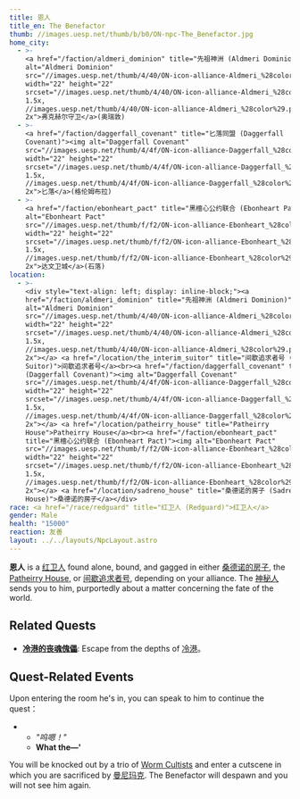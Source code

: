 ```yaml
---
title: 恩人
title_en: The Benefactor
thumb: //images.uesp.net/thumb/b/b0/ON-npc-The_Benefactor.jpg
home_city:
  - >-
    <a href="/faction/aldmeri_dominion" title="先祖神洲 (Aldmeri Dominion)"><img
    alt="Aldmeri Dominion"
    src="//images.uesp.net/thumb/4/40/ON-icon-alliance-Aldmeri_%28color%29.png"
    width="22" height="22"
    srcset="//images.uesp.net/thumb/4/40/ON-icon-alliance-Aldmeri_%28color%29.png/33px-ON-icon-alliance-Aldmeri_%28color%29.png
    1.5x,
    //images.uesp.net/thumb/4/40/ON-icon-alliance-Aldmeri_%28color%29.png/44px-ON-icon-alliance-Aldmeri_%28color%29.png
    2x">弗克赫尔守卫</a>(奥瑞敦)
  - >-
    <a href="/faction/daggerfall_covenant" title="匕落同盟 (Daggerfall
    Covenant)"><img alt="Daggerfall Covenant"
    src="//images.uesp.net/thumb/4/4f/ON-icon-alliance-Daggerfall_%28color%29.png"
    width="22" height="22"
    srcset="//images.uesp.net/thumb/4/4f/ON-icon-alliance-Daggerfall_%28color%29.png/33px-ON-icon-alliance-Daggerfall_%28color%29.png
    1.5x,
    //images.uesp.net/thumb/4/4f/ON-icon-alliance-Daggerfall_%28color%29.png/44px-ON-icon-alliance-Daggerfall_%28color%29.png
    2x">匕落</a>(格伦姆布拉)
  - >-
    <a href="/faction/ebonheart_pact" title="黑檀心公约联合 (Ebonheart Pact)"><img
    alt="Ebonheart Pact"
    src="//images.uesp.net/thumb/f/f2/ON-icon-alliance-Ebonheart_%28color%29.png"
    width="22" height="22"
    srcset="//images.uesp.net/thumb/f/f2/ON-icon-alliance-Ebonheart_%28color%29.png/33px-ON-icon-alliance-Ebonheart_%28color%29.png
    1.5x,
    //images.uesp.net/thumb/f/f2/ON-icon-alliance-Ebonheart_%28color%29.png/44px-ON-icon-alliance-Ebonheart_%28color%29.png
    2x">达文卫城</a>(石落)
location:
  - >-
    <div style="text-align: left; display: inline-block;"><a
    href="/faction/aldmeri_dominion" title="先祖神洲 (Aldmeri Dominion)"><img
    alt="Aldmeri Dominion"
    src="//images.uesp.net/thumb/4/40/ON-icon-alliance-Aldmeri_%28color%29.png"
    width="22" height="22"
    srcset="//images.uesp.net/thumb/4/40/ON-icon-alliance-Aldmeri_%28color%29.png/33px-ON-icon-alliance-Aldmeri_%28color%29.png
    1.5x,
    //images.uesp.net/thumb/4/40/ON-icon-alliance-Aldmeri_%28color%29.png/44px-ON-icon-alliance-Aldmeri_%28color%29.png
    2x"></a> <a href="/location/the_interim_suitor" title="间歇追求者号 (The Interim
    Suitor)">间歇追求者号</a><br><a href="/faction/daggerfall_covenant" title="匕落同盟
    (Daggerfall Covenant)"><img alt="Daggerfall Covenant"
    src="//images.uesp.net/thumb/4/4f/ON-icon-alliance-Daggerfall_%28color%29.png"
    width="22" height="22"
    srcset="//images.uesp.net/thumb/4/4f/ON-icon-alliance-Daggerfall_%28color%29.png/33px-ON-icon-alliance-Daggerfall_%28color%29.png
    1.5x,
    //images.uesp.net/thumb/4/4f/ON-icon-alliance-Daggerfall_%28color%29.png/44px-ON-icon-alliance-Daggerfall_%28color%29.png
    2x"></a> <a href="/location/patheirry_house" title="Patheirry
    House">Patheirry House</a><br><a href="/faction/ebonheart_pact"
    title="黑檀心公约联合 (Ebonheart Pact)"><img alt="Ebonheart Pact"
    src="//images.uesp.net/thumb/f/f2/ON-icon-alliance-Ebonheart_%28color%29.png"
    width="22" height="22"
    srcset="//images.uesp.net/thumb/f/f2/ON-icon-alliance-Ebonheart_%28color%29.png/33px-ON-icon-alliance-Ebonheart_%28color%29.png
    1.5x,
    //images.uesp.net/thumb/f/f2/ON-icon-alliance-Ebonheart_%28color%29.png/44px-ON-icon-alliance-Ebonheart_%28color%29.png
    2x"></a> <a href="/location/sadreno_house" title="桑德诺的房子 (Sadreno
    House)">桑德诺的房子</a></div>
race: <a href="/race/redguard" title="红卫人 (Redguard)">红卫人</a>
gender: Male
health: "15000"
reaction: 友善
layout: ../../layouts/NpcLayout.astro
---
```


**恩人** is a [红卫人](/race/redguard "红卫人 (Redguard)") found alone, bound, and gagged in either
[桑德诺的房子](/location/sadreno_house "桑德诺的房子 (Sadreno House)"), the
[Patheirry House](/location/patheirry_house "Patheirry House"), or
[间歇追求者号](/location/the_interim_suitor "间歇追求者号 (The Interim Suitor)"), depending on your alliance. The
[神秘人](/npc/hooded_figure "神秘人 (Hooded Figure)") sends you to him, purportedly about a matter concerning the fate of the
world.

## Related Quests

- **[冷港的丧魂傀儡](/quest/soul_shriven_in_coldharbour "冷港的丧魂傀儡 (Soul Shriven in Coldharbour)")**: Escape from the depths of
  [冷港](/location/coldharbour "冷港 (Coldharbour)")。

## Quest-Related Events

Upon entering the room he's in, you can speak to him to continue the quest：

-
  - _"呜嗯！"_
  - **What the—'**

You will be knocked out by a trio of [Worm Cultists](/npc/worm_cultist "黑虫教信徒(主线任务) (Worm Cultist (Main Quest))") and
enter a cutscene in which you are sacrificed by [曼尼玛克](/npc/mannimarco "曼尼玛克 (Mannimarco)"). The Benefactor will despawn
and you will not see him again.
